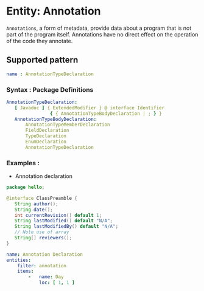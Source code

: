 # Entity: Annotation
`Annotations`, a form of metadata, provide data about a program that is not part of the program itself. Annotations have no direct effect on the operation of the code they annotate.
## Supported pattern
```yaml
name : AnnotationTypeDeclaration
```
### Syntax : Package Definitions
```yaml
AnnotationTypeDeclaration:
   [ Javadoc ] { ExtendedModifier } @ interface Identifier
                { { AnnotationTypeBodyDeclaration | ; } }
   AnnotationTypeBodyDeclaration:
       AnnotationTypeMemberDeclaration
       FieldDeclaration
       TypeDeclaration
       EnumDeclaration
       AnnotationTypeDeclaration
```
### Examples : 
- Annotation declaration
```java
package hello;

@interface ClassPreamble {
   String author();
   String date();
   int currentRevision() default 1;
   String lastModified() default "N/A";
   String lastModifiedBy() default "N/A";
   // Note use of array
   String[] reviewers();
}
```
```yaml
name: Annotation Declaration
entities:
    filter: annotation
    items:
        -   name: Day
            loc: [ 1, 1 ]
```
